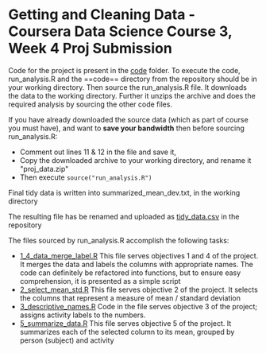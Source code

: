 # Getting and Cleaning Data - Coursera Data Science Course 3, Week 4 Proj Submission
Code for the project is present in the [code](code) folder.
To execute the code, run_analysis.R and the ==code== directory from the repository should be in your working directory.
Then source the run_analysis.R file. It downloads the data to the working directory.
Further it unzips the archive and does the required analysis by sourcing the other code files.

If you have already downloaded the source data (which as part of course you must have), and want to **save your bandwidth**
then before sourcing run_analysis.R: 
* Comment out lines 11 & 12 in the file and save it, 
* Copy the downloaded archive to your working directory, and rename it "proj_data.zip"
* Then execute `source("run_analysis.R")`

Final tidy data is written into summarized_mean_dev.txt, in the working directory

The resulting file has be renamed and uploaded as [tidy_data.csv](tidy_data.csv) in the repository

The files sourced by run_analysis.R accomplish the following tasks:

* [1_4_data_merge_label.R](code/1_4_data_merge_label.R) This file serves objectives 1 and 4 of the project. It merges the data and labels the columns with appropriate names. The code can definitely be refactored into functions,  but to ensure easy comprehension, it is presented as a simple script
* [2_select_mean_std.R](code/2_select_mean_std.R) This file serves objective 2 of the project. It selects the columns that represent a measure of mean / standard deviation
* [3_descriptive_names.R](code/3_descriptive_names.R) Code in the file serves objective 3 of the project; assigns activity labels to the numbers.
* [5_summarize_data.R]() This file serves objective 5 of the project. It summarizes each of the selected column to its mean, grouped by person (subject) and activity